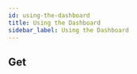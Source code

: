 ```yaml
---
id: using-the-dashboard
title: Using the Dashboard
sidebar_label: Using the Dashboard
---
```


## Get